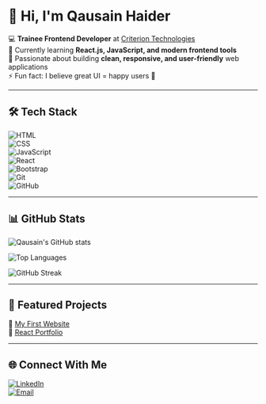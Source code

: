 # 👋 Hi, I'm Qausain Haider  

💻 **Trainee Frontend Developer** at [Criterion Technologies](https://criteriontechnologies.com/)  
🌱 Currently learning **React.js, JavaScript, and modern frontend tools**  
🚀 Passionate about building **clean, responsive, and user-friendly** web applications  
⚡ Fun fact: I believe great UI = happy users 🎨  

---

## 🛠️ Tech Stack  
![HTML](https://img.shields.io/badge/HTML5-E34F26?style=for-the-badge&logo=html5&logoColor=white)  
![CSS](https://img.shields.io/badge/CSS3-1572B6?style=for-the-badge&logo=css3&logoColor=white)  
![JavaScript](https://img.shields.io/badge/JavaScript-F7DF1E?style=for-the-badge&logo=javascript&logoColor=black)  
![React](https://img.shields.io/badge/React-20232A?style=for-the-badge&logo=react&logoColor=61DAFB)  
![Bootstrap](https://img.shields.io/badge/Bootstrap-563D7C?style=for-the-badge&logo=bootstrap&logoColor=white)  
![Git](https://img.shields.io/badge/Git-F05032?style=for-the-badge&logo=git&logoColor=white)  
![GitHub](https://img.shields.io/badge/GitHub-181717?style=for-the-badge&logo=github&logoColor=white)  

---

## 📊 GitHub Stats  
![Qausain's GitHub stats](https://github-readme-stats.vercel.app/api?username=qausainhaider&show_icons=true&theme=radical)  

![Top Languages](https://github-readme-stats.vercel.app/api/top-langs/?username=qausainhaider&layout=compact&theme=radical)  

![GitHub Streak](https://github-readme-streak-stats.herokuapp.com/?user=qausainhaider&theme=radical)  

---

## 📌 Featured Projects  
🔹 [My First Website](https://github.com/qausainhaider/my-first-website)  
🔹 [React Portfolio](https://github.com/qausainhaider/react-portfolio)  

---

## 🌐 Connect With Me  
[![LinkedIn](https://img.shields.io/badge/LinkedIn-0A66C2?style=for-the-badge&logo=linkedin&logoColor=white)](https://www.linkedin.com/)  
[![Email](https://img.shields.io/badge/Email-D14836?style=for-the-badge&logo=gmail&logoColor=white)](mailto:youremail@example.com)  

